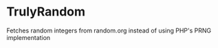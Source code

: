 TrulyRandom
===========

Fetches random integers from random.org instead of using PHP's PRNG implementation